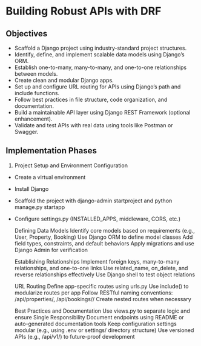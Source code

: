 # Building Robust APIs with DRF

## Objectives 

- Scaffold a Django project using industry-standard project structures.
- Identify, define, and implement scalable data models using Django’s ORM.
- Establish one-to-many, many-to-many, and one-to-one relationships between models.
- Create clean and modular Django apps.
- Set up and configure URL routing for APIs using Django’s path and include functions.
- Follow best practices in file structure, code organization, and documentation.
- Build a maintainable API layer using Django REST Framework (optional enhancement).
- Validate and test APIs with real data using tools like Postman or Swagger.

## Implementation Phases 

1. Project Setup and Environment Configuration
- Create a virtual environment
- Install Django
- Scaffold the project with django-admin startproject and python manage.py startapp
- Configure settings.py (INSTALLED_APPS, middleware, CORS, etc.)

    Defining Data Models
        Identify core models based on requirements (e.g., User, Property, Booking)
        Use Django ORM to define model classes
        Add field types, constraints, and default behaviors
        Apply migrations and use Django Admin for verification

    Establishing Relationships
        Implement foreign keys, many-to-many relationships, and one-to-one links
        Use related_name, on_delete, and reverse relationships effectively
        Use Django shell to test object relations

    URL Routing
        Define app-specific routes using urls.py
        Use include() to modularize routes per app
        Follow RESTful naming conventions: /api/properties/, /api/bookings/<id>/
        Create nested routes when necessary

    Best Practices and Documentation
        Use views.py to separate logic and ensure Single Responsibility
        Document endpoints using README or auto-generated documentation tools
        Keep configuration settings modular (e.g., using .env or settings/ directory structure)
        Use versioned APIs (e.g., /api/v1/) to future-proof development
